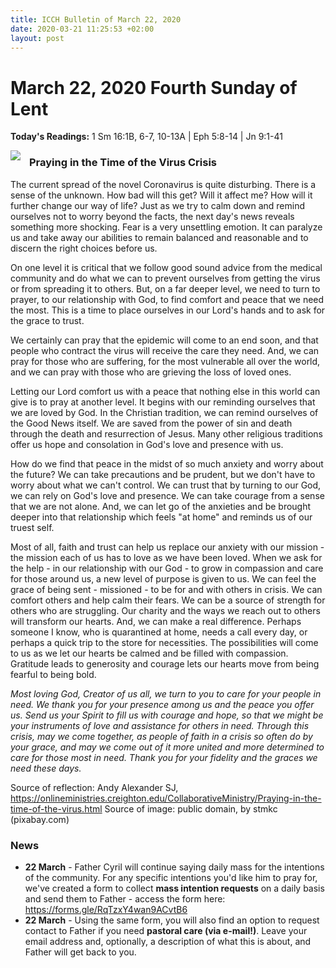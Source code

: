 ```yaml
---
title: ICCH Bulletin of March 22, 2020
date: 2020-03-21 11:25:53 +02:00
layout: post
---
```


# March 22, 2020 Fourth Sunday of Lent
<span style="float: right"><em></em></span>
**Today's Readings:** 1 Sm 16:1B, 6-7, 10-13A | Eph 5:8-14 | Jn 9:1-41


<img style="float: left; margin-right: 1em;" src="https://storage.needpix.com/rsynced_images/crucifix-2475417_1280.jpg">

### Praying in the Time of the Virus Crisis

The current spread of the novel Coronavirus is quite disturbing. There is a sense of the unknown. How bad will this get? Will it affect me? How will it further change our way of life? Just as we try to calm down and remind ourselves not to worry beyond the facts, the next day's news reveals something more shocking. Fear is a very unsettling emotion. It can paralyze us and take away our abilities to remain balanced and reasonable and to discern the right choices before us.

On one level it is critical that we follow good sound advice from the medical community and do what we can to prevent ourselves from getting the virus or from spreading it to others. But, on a far deeper level, we need to turn to prayer, to our relationship with God, to find comfort and peace that we need the most. This is a time to place ourselves in our Lord's hands and to ask for the grace to trust.

We certainly can pray that the epidemic will come to an end soon, and that people who contract the virus will receive the care they need. And, we can pray for those who are suffering, for the most vulnerable all over the world, and we can pray with those who are grieving the loss of loved ones.

Letting our Lord comfort us with a peace that nothing else in this world can give is to pray at another level. It begins with our reminding ourselves that we are loved by God. In the Christian tradition, we can remind ourselves of the Good News itself. We are saved from the power of sin and death through the death and resurrection of Jesus. Many other religious traditions offer us hope and consolation in God's love and presence with us.

How do we find that peace in the midst of so much anxiety and worry about the future? We can take precautions and be prudent, but we don't have to worry about what we can't control. We can trust that by turning to our God, we can rely on God's love and presence. We can take courage from a sense that we are not alone. And, we can let go of the anxieties and be brought deeper into that relationship which feels "at home" and reminds us of our truest self.

Most of all, faith and trust can help us replace our anxiety with our mission - the mission each of us has to love as we have been loved. When we ask for the help - in our relationship with our God - to grow in compassion and care for those around us, a new level of purpose is given to us. We can feel the grace of being sent - missioned - to be for and with others in crisis. We can comfort others and help calm their fears. We can be a source of strength for others who are struggling. Our charity and the ways we reach out to others will transform our hearts. And, we can make a real difference. Perhaps someone I know, who is quarantined at home, needs a call every day, or perhaps a quick trip to the store for necessities. The possibilities will come to us as we let our hearts be calmed and be filled with compassion. Gratitude leads to generosity and courage lets our hearts move from being fearful to being bold.

*Most loving God, Creator of us all, we turn to you to care for your people in need. We thank you for your presence among us and the peace you offer us. Send us your Spirit to fill us with courage and hope, so that we might be your instruments of love and assistance for others in need. Through this crisis, may we come together, as people of faith in a crisis so often do by your grace, and may we come out of it more united and more determined to care for those most in need. Thank you for your fidelity and the graces we need these days.*

Source of reflection: Andy Alexander SJ, https://onlineministries.creighton.edu/CollaborativeMinistry/Praying-in-the-time-of-the-virus.html
Source of image: public domain, by stmkc (pixabay.com)

### News 

* **22 March** - Father Cyril will continue saying daily mass for the intentions of the community. For any specific intentions you'd like him to pray for, we've created a form to collect **mass intention requests** on a daily basis and send them to Father - access the form here: https://forms.gle/RqTzxY4wan9ACvtB6
* **22 March** - Using the same form, you will also find an option to request contact to Father if you need **pastoral care (via e-mail!)**. Leave your email address and, optionally, a description of what this is about, and Father will get back to you.
